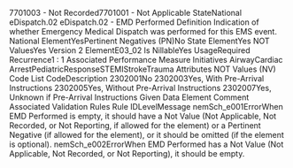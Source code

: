 

7701003 - Not Recorded7701001 - Not Applicable
StateNational
eDispatch.02
eDispatch.02 - EMD Performed
Definition
Indication of whether Emergency Medical Dispatch was performed for this EMS event.
National ElementYesPertinent Negatives (PN)No
State ElementYes
NOT ValuesYes
Version 2 ElementE03_02
Is NillableYes
UsageRequired
Recurrence1 : 1
Associated Performance Measure Initiatives
AirwayCardiac ArrestPediatricResponseSTEMIStrokeTrauma
Attributes
NOT Values (NV)
Code List
CodeDescription
2302001No
2302003Yes, With Pre-Arrival Instructions
2302005Yes, Without Pre-Arrival Instructions
2302007Yes, Unknown if Pre-Arrival Instructions Given
Data Element Comment
Associated Validation Rules
Rule IDLevelMessage
nemSch_e001ErrorWhen EMD Performed is empty, it should have a Not Value (Not Applicable, Not Recorded, or
Not Reporting, if allowed for the element) or a Pertinent Negative (if allowed for the element), or
it should be omitted (if the element is optional).
nemSch_e002ErrorWhen EMD Performed has a Not Value (Not Applicable, Not Recorded, or Not Reporting), it
should be empty.